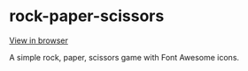 # rock-paper-scissors

[View in browser](https://angel-design.github.io/rock-paper-scissors/)

A simple rock, paper, scissors game with Font Awesome icons.
